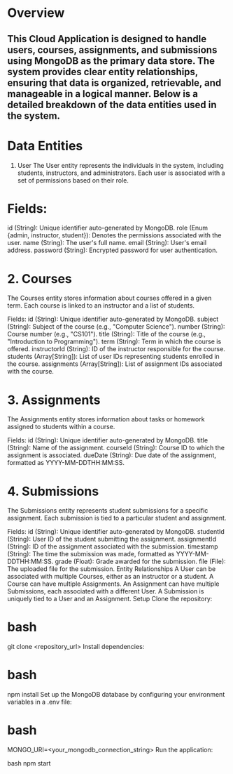 # Overview
## This Cloud Application is designed to handle users, courses, assignments, and submissions using MongoDB as the primary data store. The system provides clear entity relationships, ensuring that data is organized, retrievable, and manageable in a logical manner. Below is a detailed breakdown of the data entities used in the system.


# Data Entities
1. User
The User entity represents the individuals in the system, including students, instructors, and administrators. Each user is associated with a set of permissions based on their role.

# Fields:
id (String): Unique identifier auto-generated by MongoDB.
role (Enum {admin, instructor, student}): Denotes the permissions associated with the user.
name (String): The user's full name.
email (String): User's email address.
password (String): Encrypted password for user authentication.
# 2. Courses
The Courses entity stores information about courses offered in a given term. Each course is linked to an instructor and a list of students.

Fields:
id (String): Unique identifier auto-generated by MongoDB.
subject (String): Subject of the course (e.g., "Computer Science").
number (String): Course number (e.g., "CS101").
title (String): Title of the course (e.g., "Introduction to Programming").
term (String): Term in which the course is offered.
instructorId (String): ID of the instructor responsible for the course.
students (Array[String]): List of user IDs representing students enrolled in the course.
assignments (Array[String]): List of assignment IDs associated with the course.
# 3. Assignments
The Assignments entity stores information about tasks or homework assigned to students within a course.

Fields:
id (String): Unique identifier auto-generated by MongoDB.
title (String): Name of the assignment.
courseId (String): Course ID to which the assignment is associated.
dueDate (String): Due date of the assignment, formatted as YYYY-MM-DDTHH:MM:SS.
# 4. Submissions
The Submissions entity represents student submissions for a specific assignment. Each submission is tied to a particular student and assignment.

Fields:
id (String): Unique identifier auto-generated by MongoDB.
studentId (String): User ID of the student submitting the assignment.
assignmentId (String): ID of the assignment associated with the submission.
timestamp (String): The time the submission was made, formatted as YYYY-MM-DDTHH:MM:SS.
grade (Float): Grade awarded for the submission.
file (File): The uploaded file for the submission.
Entity Relationships
A User can be associated with multiple Courses, either as an instructor or a student.
A Course can have multiple Assignments.
An Assignment can have multiple Submissions, each associated with a different User.
A Submission is uniquely tied to a User and an Assignment.
Setup
Clone the repository:

# bash
git clone <repository_url>
Install dependencies:

# bash
npm install
Set up the MongoDB database by configuring your environment variables in a .env file:

# bash
MONGO_URI=<your_mongodb_connection_string>
Run the application:

bash
npm start

